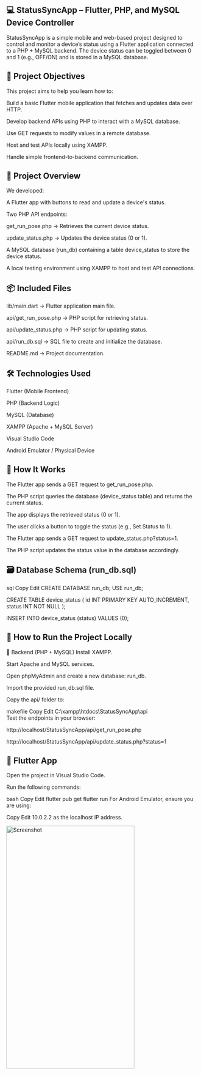 ## 💻 StatusSyncApp – Flutter, PHP, and MySQL Device Controller
StatusSyncApp is a simple mobile and web-based project designed to control and monitor a device’s status using a Flutter application connected to a PHP + MySQL backend. The device status can be toggled between 0 and 1 (e.g., OFF/ON) and is stored in a MySQL database.

## 🎯 Project Objectives
This project aims to help you learn how to:

Build a basic Flutter mobile application that fetches and updates data over HTTP.

Develop backend APIs using PHP to interact with a MySQL database.

Use GET requests to modify values in a remote database.

Host and test APIs locally using XAMPP.

Handle simple frontend-to-backend communication.

## 🧱 Project Overview
We developed:

A Flutter app with buttons to read and update a device's status.

Two PHP API endpoints:

get_run_pose.php → Retrieves the current device status.

update_status.php → Updates the device status (0 or 1).

A MySQL database (run_db) containing a table device_status to store the device status.

A local testing environment using XAMPP to host and test API connections.

## 📦 Included Files
lib/main.dart → Flutter application main file.

api/get_run_pose.php → PHP script for retrieving status.

api/update_status.php → PHP script for updating status.

api/run_db.sql → SQL file to create and initialize the database.

README.md → Project documentation.

## 🛠️ Technologies Used
Flutter (Mobile Frontend)

PHP (Backend Logic)

MySQL (Database)

XAMPP (Apache + MySQL Server)

Visual Studio Code

Android Emulator / Physical Device

## 🧪 How It Works
The Flutter app sends a GET request to get_run_pose.php.

The PHP script queries the database (device_status table) and returns the current status.

The app displays the retrieved status (0 or 1).

The user clicks a button to toggle the status (e.g., Set Status to 1).

The Flutter app sends a GET request to update_status.php?status=1.

The PHP script updates the status value in the database accordingly.

## 🗃️ Database Schema (run_db.sql)
sql
Copy
Edit
CREATE DATABASE run_db;
USE run_db;

CREATE TABLE device_status (
  id INT PRIMARY KEY AUTO_INCREMENT,
  status INT NOT NULL
);

INSERT INTO device_status (status) VALUES (0);
## 🚀 How to Run the Project Locally
🧩 Backend (PHP + MySQL)
Install XAMPP.

Start Apache and MySQL services.

Open phpMyAdmin and create a new database: run_db.

Import the provided run_db.sql file.

Copy the api/ folder to:

makefile
Copy
Edit
C:\xampp\htdocs\StatusSyncApp\api\
Test the endpoints in your browser:

http://localhost/StatusSyncApp/api/get_run_pose.php

http://localhost/StatusSyncApp/api/update_status.php?status=1

## 📱 Flutter App
Open the project in Visual Studio Code.

Run the following commands:

bash
Copy
Edit
flutter pub get
flutter run
For Android Emulator, ensure you are using:

Copy
Edit
10.0.2.2
as the localhost IP address.


<img width="336" height="635" alt="Screenshot " src="https://github.com/user-attachments/assets/584c4541-1dbd-44c3-97b4-76343676ae17" />

